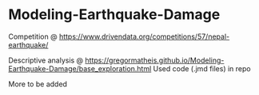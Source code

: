 # Modeling-Earthquake-Damage
Competition @ https://www.drivendata.org/competitions/57/nepal-earthquake/

Descriptive analysis @ https://gregormatheis.github.io/Modeling-Earthquake-Damage/base_exploration.html
Used code (.jmd files) in repo

More to be added
